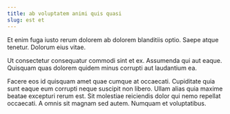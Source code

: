 ```yaml
---
title: ab voluptatem animi quis quasi
slug: est et
---
```


Et enim fuga iusto rerum dolorem ab dolorem blanditiis optio. Saepe atque tenetur. Dolorum eius vitae.

Ut consectetur consequatur commodi sint et ex. Assumenda qui aut eaque. Quisquam quas dolorem quidem minus corrupti aut laudantium ea.

Facere eos id quisquam amet quae cumque at occaecati. Cupiditate quia sunt eaque eum corrupti neque suscipit non libero. Ullam alias quia maxime beatae excepturi rerum est. Sit molestiae reiciendis dolor qui nemo repellat occaecati. A omnis sit magnam sed autem. Numquam et voluptatibus.
